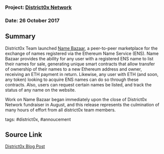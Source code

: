 ### Project: [District0x Network](../projects/district0x.md)
### Date: 26 October 2017
## Summary

District0x Team launched [Name Bazaar](https://namebazaar.io/), a peer-to-peer marketplace for the exchange of names registered via the Ethereum Name Service (ENS).
Name Bazaar provides the ability for any user with a registered ENS name to list their names for sale, generating unique smart contracts that allow transfer of ownership of their names to a new Ethereum address and owner,
receiving an ETH payment in return. Likewise, any user with ETH (and soon, any token) looking to acquire ENS names can do so through these contracts.
Also, users can request certain names be listed, and track the status of any name on the website.
  
Work on Name Bazaar began immediately upon the close of District0x Network fundraiser in August, and this release represents the culmination of many hours of effort from all district0x team members.
  
tags: #district0x, #annoucement
## Source Link
[District0x Blog Post](https://blog.district0x.io/introducing-name-bazaar-6ca700fae996)
